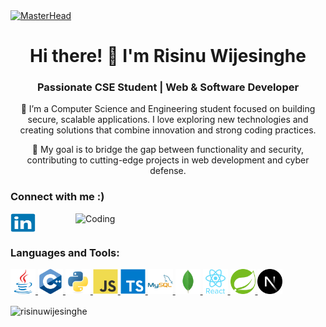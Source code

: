 <a href="https://github.com/RisinuWijesinghe">
  <img src="https://drive.google.com/uc?export=view&id=1_XeG6wXjcK6_6lf-by3NsBI2Xd4wTHe8" alt="MasterHead" style="width: 100%; height: 200px;" >
</a>

<h1 align="center">Hi there! 👋 I'm Risinu Wijesinghe</h1> <h3 align="center">Passionate CSE Student | Web & Software Developer</h3> <p align="center"> 🚀 I’m a Computer Science and Engineering student focused on building secure, scalable applications. I love exploring new technologies and creating solutions that combine innovation and strong coding practices. </p> <p align="center"> 🔐 My goal is to bridge the gap between functionality and security, contributing to cutting-edge projects in web development and cyber defense. </p>

<h3 align="left">Connect with me :)</h3>
<img align="right" alt="Coding" width="400" src="https://drive.google.com/uc?id=15FygN4SOgdjwVcKcGZIJ5I9_D6KNbK_F">

<p align="left">
<a href="https://www.linkedin.com/in/risinu-wijesinghe-844bb7270/" target="blank"><img align="center" src="https://raw.githubusercontent.com/devicons/devicon/master/icons/linkedin/linkedin-original.svg" alt="risinu.wijesinghe" height="30" width="40" /></a>
<!-- <a href="https://www.linkedin.com/in/risinu-wijesinghe-844bb7270/" target="blank"><img align="center" src="https://raw.githubusercontent.com/devicons/devicon/master/icons/linkedin/linkedin-original.svg" alt="risinu.wijesinghe" height="30" width="40" /></a> -->
</p>

<h3 align="left">Languages and Tools:</h3>
<p align="left">
  <a href="https://www.java.com" target="_blank" rel="noreferrer"> <img src="https://raw.githubusercontent.com/devicons/devicon/master/icons/java/java-original.svg" alt="java" width="40" height="40"/> </a>
  <a href="https://www.w3schools.com/cpp/" target="_blank" rel="noreferrer"> <img src="https://raw.githubusercontent.com/devicons/devicon/master/icons/cplusplus/cplusplus-original.svg" alt="cplusplus" width="40" height="40"/> </a> 
  <a href="https://www.w3schools.com/python/" target="_blank" rel="noreferrer"> <img src="https://raw.githubusercontent.com/devicons/devicon/master/icons/python/python-original.svg" alt="python" width="40" height="40"/> </a> 
  <a href="https://developer.mozilla.org/en-US/docs/Web/JavaScript" target="_blank" rel="noreferrer"> <img src="https://raw.githubusercontent.com/devicons/devicon/master/icons/javascript/javascript-original.svg" alt="javascript" width="40" height="40"/> </a> 
  <a href="https://www.w3schools.com/typescript/" target="_blank" rel="noreferrer"> <img src="https://raw.githubusercontent.com/devicons/devicon/master/icons/typescript/typescript-original.svg" alt="typescript" width="40" height="40"/> </a> 
  <a href="https://www.mysql.com/" target="_blank" rel="noreferrer"> <img src="https://raw.githubusercontent.com/devicons/devicon/master/icons/mysql/mysql-original-wordmark.svg" alt="mysql" width="40" height="40"/> </a>
  <a href="https://www.mongodb.com/docs/" target="_blank" rel="noreferrer"> <img src="https://raw.githubusercontent.com/devicons/devicon/master/icons/mongodb/mongodb-original.svg" alt="mongodb" width="40" height="40"/> </a> 
  <a href="https://www.w3schools.com/REACT/DEFAULT.ASP" target="_blank" rel="noreferrer"> </a> <a href="https://reactjs.org/" target="_blank" rel="noreferrer"> <img src="https://raw.githubusercontent.com/devicons/devicon/master/icons/react/react-original-wordmark.svg" alt="react" width="40" height="40"/> </a> 
  <a href="https://www.javatpoint.com/spring-boot-tutorial" target="_blank" rel="noreferrer"> <img src="https://raw.githubusercontent.com/devicons/devicon/master/icons/spring/spring-original.svg" alt="springboot" width="40" height="40"/> </a> 
  <a href="[https://www.java.com](https://nextjs.org/docs)" target="_blank" rel="noreferrer"> <img src="https://raw.githubusercontent.com/devicons/devicon/master/icons/nextjs/nextjs-original.svg" alt="nextjs" width="40" height="40"/> </a> </p>

<p><img align="center" src="https://github-readme-stats.vercel.app/api/top-langs?username=risinuwijesinghe&show_icons=true&locale=en&layout=compact" alt="risinuwijesinghe" /></p>
